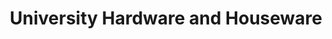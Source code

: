 ---
title: "University Hardware and Houseware"
url: /new-york/university-hardware-and-houseware/
shop: appliance
---